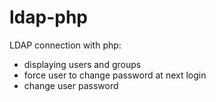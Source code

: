 # ldap-php

LDAP connection with php:
- displaying users and groups
- force user to change password at next login
- change user password
